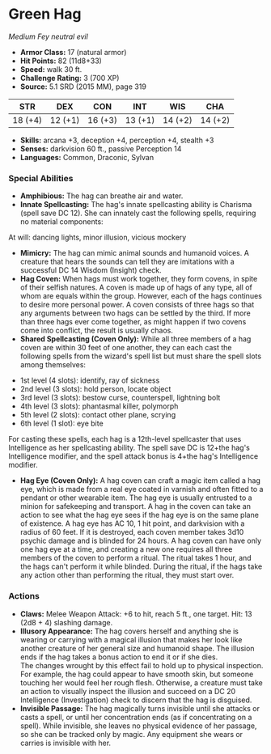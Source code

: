 # Green Hag

*Medium* *Fey* *neutral evil*

- **Armor Class:** 17 (natural armor)
- **Hit Points:** 82 (11d8+33)
- **Speed:** walk 30 ft.
- **Challenge Rating:** 3 (700 XP)
- **Source:** 5.1 SRD (2015 MM), page 319

| STR | DEX | CON | INT | WIS | CHA |
| --- | --- | --- | --- | --- | --- |
| 18 (+4) | 12 (+1) | 16 (+3) | 13 (+1) | 14 (+2) | 14 (+2) |

- **Skills:** arcana +3, deception +4, perception +4, stealth +3
- **Senses:** darkvision 60 ft., passive Perception 14
- **Languages:** Common, Draconic, Sylvan

### Special Abilities

- **Amphibious:** The hag can breathe air and water.
- **Innate Spellcasting:** The hag's innate spellcasting ability is Charisma (spell save DC 12). She can innately cast the following spells, requiring no material components:

At will: dancing lights, minor illusion, vicious mockery
- **Mimicry:** The hag can mimic animal sounds and humanoid voices. A creature that hears the sounds can tell they are imitations with a successful DC 14 Wisdom (Insight) check.
- **Hag Coven:** When hags must work together, they form covens, in spite of their selfish natures. A coven is made up of hags of any type, all of whom are equals within the group. However, each of the hags continues to desire more personal power.
A coven consists of three hags so that any arguments between two hags can be settled by the third. If more than three hags ever come together, as might happen if two covens come into conflict, the result is usually chaos.
- **Shared Spellcasting (Coven Only):** While all three members of a hag coven are within 30 feet of one another, they can each cast the following spells from the wizard's spell list but must share the spell slots among themselves:

* 1st level (4 slots): identify, ray of sickness
* 2nd level (3 slots): hold person, locate object
* 3rd level (3 slots): bestow curse, counterspell, lightning bolt
* 4th level (3 slots): phantasmal killer, polymorph
* 5th level (2 slots): contact other plane, scrying
* 6th level (1 slot): eye bite

For casting these spells, each hag is a 12th-level spellcaster that uses Intelligence as her spellcasting ability. The spell save DC is 12+the hag's Intelligence modifier, and the spell attack bonus is 4+the hag's Intelligence modifier.
- **Hag Eye (Coven Only):** A hag coven can craft a magic item called a hag eye, which is made from a real eye coated in varnish and often fitted to a pendant or other wearable item. The hag eye is usually entrusted to a minion for safekeeping and transport. A hag in the coven can take an action to see what the hag eye sees if the hag eye is on the same plane of existence. A hag eye has AC 10, 1 hit point, and darkvision with a radius of 60 feet. If it is destroyed, each coven member takes 3d10 psychic damage and is blinded for 24 hours.
A hag coven can have only one hag eye at a time, and creating a new one requires all three members of the coven to perform a ritual. The ritual takes 1 hour, and the hags can't perform it while blinded. During the ritual, if the hags take any action other than performing the ritual, they must start over.

### Actions

- **Claws:** Melee Weapon Attack: +6 to hit, reach 5 ft., one target. Hit: 13 (2d8 + 4) slashing damage.
- **Illusory Appearance:** The hag covers herself and anything she is wearing or carrying with a magical illusion that makes her look like another creature of her general size and humanoid shape. The illusion ends if the hag takes a bonus action to end it or if she dies.<br>The changes wrought by this effect fail to hold up to physical inspection. For example, the hag could appear to have smooth skin, but someone touching her would feel her rough flesh. Otherwise, a creature must take an action to visually inspect the illusion and succeed on a DC 20 Intelligence (Investigation) check to discern that the hag is disguised.
- **Invisible Passage:** The hag magically turns invisible until she attacks or casts a spell, or until her concentration ends (as if concentrating on a spell). While invisible, she leaves no physical evidence of her passage, so she can be tracked only by magic. Any equipment she wears or carries is invisible with her.


